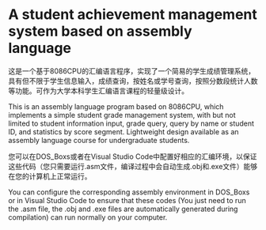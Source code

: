 # A student achievement management system based on assembly language
这是一个基于8086CPU的汇编语言程序，实现了一个简易的学生成绩管理系统，具有但不限于学生信息输入，成绩查询，按姓名或学号查询，按照分数段统计人数等功能。可作为大学本科学生汇编语言课程的轻量级设计。

This is an assembly language program based on 8086CPU, which implements a simple student grade management system, with but not limited to student information input, grade query, query by name or student ID, and statistics by score segment. Lightweight design available as an assembly language course for undergraduate students.

您可以在DOS_Boxs或者在Visual Studio Code中配置好相应的汇编环境，以保证这些代码（您只需要运行.asm文件，编译过程中会自动生成.obj和.exe文件）能够在您的计算机上正常运行。

You can configure the corresponding assembly environment in DOS_Boxs or in Visual Studio Code to ensure that these codes (You just need to run the .asm file, the .obj and .exe files are automatically generated during compilation) can run normally on your computer.
